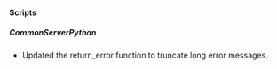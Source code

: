
#### Scripts

##### CommonServerPython

- Updated the return_error function to truncate long error messages.